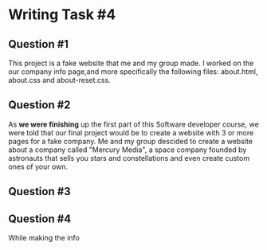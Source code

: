 # Writing Task #4
## Question #1 
This project is a fake website that me and my group made. 
I worked on the our company info page,and more specifically 
the following files: about.html, about.css and about-reset.css.
## Question #2
As **we were finishing** up the first part of this Software developer course,
we were told that our final project would be to create a website with 3 or more
pages for a fake company. Me and my group descided to create a website about a company
called "Mercury Media", a space company founded by astronauts that sells you stars and
constellations and even create custom ones of your own.
## Question #3

## Question #4
While making the info 